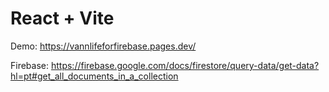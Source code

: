 # React + Vite

Demo: https://vannlifeforfirebase.pages.dev/

Firebase:
https://firebase.google.com/docs/firestore/query-data/get-data?hl=pt#get_all_documents_in_a_collection
